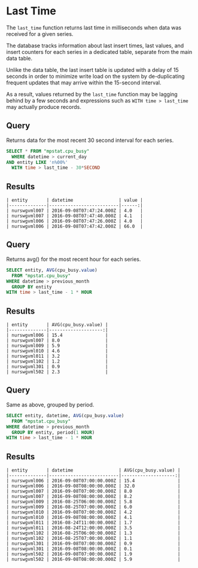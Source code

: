 # Last Time

The `last_time` function returns last time in milliseconds when data was received for a given series.

The database tracks information about last insert times, last values, and insert counters for each series in a dedicated table, separate from the main data table.

Unlike the data table, the last insert table is updated with a delay of 15 seconds in order to minimize write load on the system by de-duplicating frequent updates that may arrive within the 15-second interval.

As a result, values returned by the `last_time` function may be lagging behind by a few seconds and expressions such as `WITH time > last_time` may actually produce records.

## Query

Returns data for the most recent 30 second interval for each series.

```sql
SELECT * FROM "mpstat.cpu_busy"
  WHERE datetime > current_day
AND entity LIKE 'n%00%'
  WITH time > last_time - 30*SECOND
```

## Results

```ls
| entity       | datetime                 | value | 
|--------------|--------------------------|------:| 
| nurswgvml007 | 2016-09-08T07:47:24.000Z | 4.0   | 
| nurswgvml007 | 2016-09-08T07:47:40.000Z | 4.1   | 
| nurswgvml006 | 2016-09-08T07:47:26.000Z | 4.0   | 
| nurswgvml006 | 2016-09-08T07:47:42.000Z | 66.0  | 
```

## Query

Returns avg() for the most recent hour for each series.  

```sql
SELECT entity, AVG(cpu_busy.value)
  FROM "mpstat.cpu_busy"
WHERE datetime > previous_month
  GROUP BY entity
WITH time > last_time - 1 * HOUR
```

## Results

```ls
| entity       | AVG(cpu_busy.value) | 
|--------------|--------------------:| 
| nurswgvml006 | 15.4                | 
| nurswgvml007 | 8.0                 | 
| nurswgvml009 | 5.9                 | 
| nurswgvml010 | 4.6                 | 
| nurswgvml011 | 3.2                 | 
| nurswgvml102 | 1.2                 | 
| nurswgvml301 | 0.9                 | 
| nurswgvml502 | 2.3                 | 
```

## Query

Same as above, grouped by period.  

```sql
SELECT entity, datetime, AVG(cpu_busy.value)
  FROM "mpstat.cpu_busy"
WHERE datetime > previous_month
  GROUP BY entity, period(1 HOUR)
WITH time > last_time - 1 * HOUR
```

## Results

```ls
| entity       | datetime                 | AVG(cpu_busy.value) | 
|--------------|--------------------------|--------------------:| 
| nurswgvml006 | 2016-09-08T07:00:00.000Z | 15.4                | 
| nurswgvml006 | 2016-09-08T08:00:00.000Z | 32.0                | 
| nurswgvml007 | 2016-09-08T07:00:00.000Z | 8.0                 | 
| nurswgvml007 | 2016-09-08T08:00:00.000Z | 8.2                 | 
| nurswgvml009 | 2016-08-25T06:00:00.000Z | 5.8                 | 
| nurswgvml009 | 2016-08-25T07:00:00.000Z | 6.0                 | 
| nurswgvml010 | 2016-09-08T07:00:00.000Z | 4.2                 | 
| nurswgvml010 | 2016-09-08T08:00:00.000Z | 4.1                 | 
| nurswgvml011 | 2016-08-24T11:00:00.000Z | 1.7                 | 
| nurswgvml011 | 2016-08-24T12:00:00.000Z | 3.5                 | 
| nurswgvml102 | 2016-08-25T06:00:00.000Z | 1.3                 | 
| nurswgvml102 | 2016-08-25T07:00:00.000Z | 1.1                 | 
| nurswgvml301 | 2016-09-08T07:00:00.000Z | 0.9                 | 
| nurswgvml301 | 2016-09-08T08:00:00.000Z | 0.1                 | 
| nurswgvml502 | 2016-09-08T07:00:00.000Z | 1.9                 | 
| nurswgvml502 | 2016-09-08T08:00:00.000Z | 5.9                 | 
```
